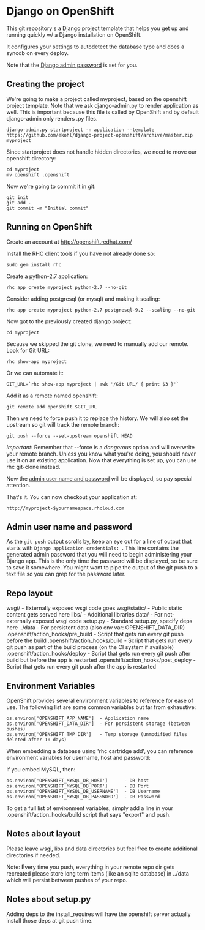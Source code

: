 Django on OpenShift
===================

This git repository s a Django project template that helps you get up and
running quickly w/ a Django installation on OpenShift.

It configures your settings to autodetect the database type and does a syncdb
on every deploy.

Note that the [Django admin password](#admin-user-name-and-password) is set for
you.


Creating the project
--------------------

We're going to make a project called myproject, based on the openshift project
template. Note that we ask django-admin.py to render application as well. This
is important because this file is called by OpenShift and by default
django-admin only renders .py files.

    django-admin.py startproject -n application --template https://github.com/ekohl/django-project-openshift/archive/master.zip myproject

Since startproject does not handle hidden directories, we need to move our
openshift directory:

    cd myproject
    mv openshift .openshift

Now we're going to commit it in git:

    git init
    git add .
    git commit -m "Initial commit"


Running on OpenShift
--------------------

Create an account at http://openshift.redhat.com/

Install the RHC client tools if you have not already done so:

    sudo gem install rhc

Create a python-2.7 application:

    rhc app create myproject python-2.7 --no-git

Consider adding postgresql (or mysql) and making it scaling:

    rhc app create myproject python-2.7 postgresql-9.2 --scaling --no-git

Now got to the previously created django project:

    cd myproject

Because we skipped the git clone, we need to manually add our remote. Look for
Git URL:

    rhc show-app myproject

Or we can automate it:

    GIT_URL=`rhc show-app myproject | awk '/Git URL/ { print $3 }'`

Add it as a remote named openshift:

    git remote add openshift $GIT_URL

Then we need to force push it to replace the history. We will also set the
upstream so git will track the remote branch:

    git push --force --set-upstream openshift HEAD

*Important*: Remember that --force is a *dangerous* option and will overwrite your
remote branch. Unless you know what you're doing, you should never use it on an
existing application. Now that everything is set up, you can use rhc git-clone
instead.

Now the [admin user name and password](#admin-user-name-and-password) will be
displayed, so pay special attention.

That's it. You can now checkout your application at:

    http://myproject-$yournamespace.rhcloud.com


Admin user name and password
----------------------------
As the `git push` output scrolls by, keep an eye out for a line of output that
starts with `Django application credentials: `. This line contains the
generated admin password that you will need to begin administering your Django
app. This is the only time the password will be displayed, so be sure to save
it somewhere. You might want to pipe the output of the git push to a text file
so you can grep for the password later.


Repo layout
-----------
wsgi/ - Externally exposed wsgi code goes
wsgi/static/ - Public static content gets served here
libs/ - Additional libraries
data/ - For not-externally exposed wsgi code
setup.py - Standard setup.py, specify deps here
../data - For persistent data (also env var: OPENSHIFT\_DATA\_DIR)
.openshift/action\_hooks/pre\_build - Script that gets run every git push before the build
.openshift/action\_hooks/build - Script that gets run every git push as part of the build process (on the CI system if available)
.openshift/action\_hooks/deploy - Script that gets run every git push after build but before the app is restarted
.openshift/action\_hooks/post\_deploy - Script that gets run every git push after the app is restarted


Environment Variables
---------------------

OpenShift provides several environment variables to reference for ease
of use. The following list are some common variables but far from exhaustive:

    os.environ['OPENSHIFT_APP_NAME']  - Application name
    os.environ['OPENSHIFT_DATA_DIR']  - For persistent storage (between pushes)
    os.environ['OPENSHIFT_TMP_DIR']   - Temp storage (unmodified files deleted after 10 days)

When embedding a database using 'rhc cartridge add', you can reference environment
variables for username, host and password:

If you embed MySQL, then:

    os.environ['OPENSHIFT_MYSQL_DB_HOST']      - DB host
    os.environ['OPENSHIFT_MYSQL_DB_PORT']      - DB Port
    os.environ['OPENSHIFT_MYSQL_DB_USERNAME']  - DB Username
    os.environ['OPENSHIFT_MYSQL_DB_PASSWORD']  - DB Password

To get a full list of environment variables, simply add a line in your
.openshift/action\_hooks/build script that says "export" and push.


Notes about layout
------------------
Please leave wsgi, libs and data directories but feel free to create additional
directories if needed.

Note: Every time you push, everything in your remote repo dir gets recreated
please store long term items (like an sqlite database) in ../data which will
persist between pushes of your repo.


Notes about setup.py
--------------------

Adding deps to the install\_requires will have the openshift server actually
install those deps at git push time.
